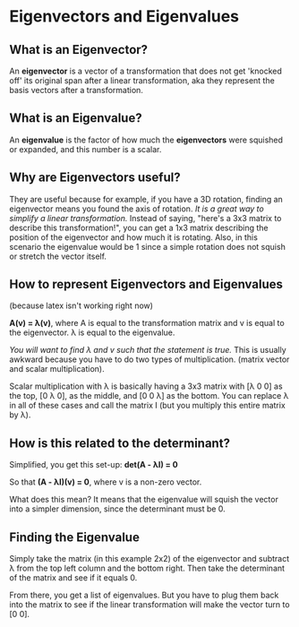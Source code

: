 # Eigenvectors and Eigenvalues

## What is an Eigenvector?

An **eigenvector** is a vector of a transformation that does not get 'knocked off' its original span after a linear transformation, aka they represent the basis vectors after a transformation. 

## What is an Eigenvalue?

An **eigenvalue** is the factor of how much the **eigenvectors** were squished or expanded, and this number is a scalar.

## Why are Eigenvectors useful?

They are useful because for example, if you have a 3D rotation, finding an eigenvector means you found the axis of rotation. *It is a great way to simplify a linear transformation.* Instead of saying, "here's a 3x3 matrix to describe this transformation!", you can get a 1x3 matrix describing the position of the eigenvector and how much it is rotating. Also, in this scenario the eigenvalue would be 1 since a simple rotation does not squish or stretch the vector itself.

## How to represent Eigenvectors and Eigenvalues
(because latex isn't working right now)

**A(v) = λ(v)**, where A is equal to the transformation matrix and v is equal to the eigenvector. λ is equal to the eigenvalue.

*You will want to find λ and v such that the statement is true.* This is usually awkward because you have to do two types of multiplication. (matrix vector and scalar multiplication).

Scalar multiplication with λ is basically having a 3x3 matrix with [λ 0 0] as the top, [0 λ 0], as the middle, and [0 0 λ] as the bottom. You can replace λ in all of these cases and call the matrix I (but you multiply this entire matrix by λ).

## How is this related to the determinant?

Simplified, you get this set-up:
**det(A - λI) = 0**

So that **(A - λI)(v) = 0**, where v is a non-zero vector.

What does this mean? It means that the eigenvalue will squish the vector into a simpler dimension, since the determinant must be 0.

## Finding the Eigenvalue

Simply take the matrix (in this example 2x2) of the eigenvector and subtract λ from the top left column and the bottom right. Then take the determinant of the matrix and see if it equals 0.

From there, you get a list of eigenvalues. But you have to plug them back into the matrix to see if the linear transformation will make the vector turn to [0 0]. 